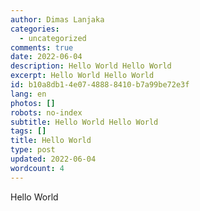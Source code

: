 ```yaml
---
author: Dimas Lanjaka
categories:
  - uncategorized
comments: true
date: 2022-06-04
description: Hello World Hello World
excerpt: Hello World Hello World
id: b10a8db1-4e07-4888-8410-b7a99be72e3f
lang: en
photos: []
robots: no-index
subtitle: Hello World Hello World
tags: []
title: Hello World
type: post
updated: 2022-06-04
wordcount: 4
---
```


Hello World